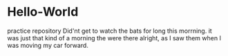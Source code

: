 # Hello-World
practice repository
Did'nt get to watch the bats for long this morrning. 
it was just that kind of a morning
the were there alright, as I saw them when I was moving my car forward.
